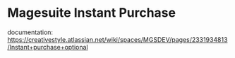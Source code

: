 # Magesuite Instant Purchase

documentation: https://creativestyle.atlassian.net/wiki/spaces/MGSDEV/pages/2331934813/Instant+purchase+optional
